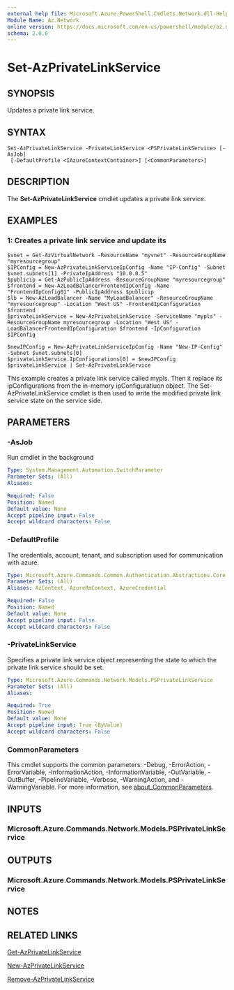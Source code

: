 ```yaml
---
external help file: Microsoft.Azure.PowerShell.Cmdlets.Network.dll-Help.xml
Module Name: Az.Network
online version: https://docs.microsoft.com/en-us/powershell/module/az.network/set-azprivatelinkservice
schema: 2.0.0
---
```


# Set-AzPrivateLinkService

## SYNOPSIS
Updates a private link service.

## SYNTAX

```
Set-AzPrivateLinkService -PrivateLinkService <PSPrivateLinkService> [-AsJob]
 [-DefaultProfile <IAzureContextContainer>] [<CommonParameters>]
```

## DESCRIPTION
The **Set-AzPrivateLinkService** cmdlet updates a private link service.

## EXAMPLES

### 1: Creates a private link service and update its
```
$vnet = Get-AzVirtualNetwork -ResourceName "myvnet" -ResourceGroupName "myresourcegroup"
$IPConfig = New-AzPrivateLinkServiceIpConfig -Name "IP-Config" -Subnet $vnet.subnets[1] -PrivateIpAddress "10.0.0.5"
$publicip = Get-AzPublicIpAddress -ResourceGroupName "myresourcegroup"
$frontend = New-AzLoadBalancerFrontendIpConfig -Name "FrontendIpConfig01" -PublicIpAddress $publicip
$lb = New-AzLoadBalancer -Name "MyLoadBalancer" -ResourceGroupName "myresourcegroup" -Location "West US" -FrontendIpConfiguration $frontend  
$privateLinkService = New-AzPrivateLinkService -ServiceName "mypls" -ResourceGroupName myresourcegroup -Location "West US" -LoadBalancerFrontendIpConfiguration $frontend -IpConfiguration $IPConfig

$newIPConfig = New-AzPrivateLinkServiceIpConfig -Name "New-IP-Config" -Subnet $vnet.subnets[0] 
$privateLinkService.IpConfigurations[0] = $newIPConfig
$privateLinkService | Set-AzPrivateLinkService
```

This example creates a private link service called mypls. Then it replace its ipConfigurations from the in-memory ipConfiguratiuon object. The Set-AzPrivateLinkService cmdlet is then used to write the modified private link service state on the service side. 

## PARAMETERS

### -AsJob
Run cmdlet in the background

```yaml
Type: System.Management.Automation.SwitchParameter
Parameter Sets: (All)
Aliases:

Required: False
Position: Named
Default value: None
Accept pipeline input: False
Accept wildcard characters: False
```

### -DefaultProfile
The credentials, account, tenant, and subscription used for communication with azure.

```yaml
Type: Microsoft.Azure.Commands.Common.Authentication.Abstractions.Core.IAzureContextContainer
Parameter Sets: (All)
Aliases: AzContext, AzureRmContext, AzureCredential

Required: False
Position: Named
Default value: None
Accept pipeline input: False
Accept wildcard characters: False
```

### -PrivateLinkService
Specifies a private link service object representing the state to which the private link service should be set.

```yaml
Type: Microsoft.Azure.Commands.Network.Models.PSPrivateLinkService
Parameter Sets: (All)
Aliases:

Required: True
Position: Named
Default value: None
Accept pipeline input: True (ByValue)
Accept wildcard characters: False
```

### CommonParameters
This cmdlet supports the common parameters: -Debug, -ErrorAction, -ErrorVariable, -InformationAction, -InformationVariable, -OutVariable, -OutBuffer, -PipelineVariable, -Verbose, -WarningAction, and -WarningVariable. For more information, see [about_CommonParameters](http://go.microsoft.com/fwlink/?LinkID=113216).

## INPUTS

### Microsoft.Azure.Commands.Network.Models.PSPrivateLinkService

## OUTPUTS

### Microsoft.Azure.Commands.Network.Models.PSPrivateLinkService

## NOTES

## RELATED LINKS

[Get-AzPrivateLinkService](./Get-AzPrivateLinkService.md)

[New-AzPrivateLinkService](./New-AzPrivateLinkService.md)

[Remove-AzPrivateLinkService](./Remove-AzPrivateLinkService.md)


